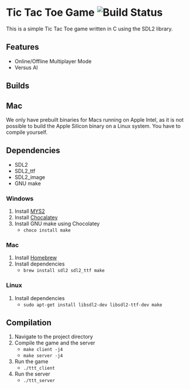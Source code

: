# Tic Tac Toe Game ![Build Status](https://github.com/my3t/TicTacToe/workflows/Build/badge.svg)

This is a simple Tic Tac Toe game written in C using the SDL2 library.

## Features

- Online/Offline Multiplayer Mode
- Versus AI

## Builds

## Mac

We only have prebuilt binaries for Macs running on Apple Intel, as it is not possible to build the Apple Silicon binary on a Linux system. You have to compile yourself.

## Dependencies

- SDL2
- SDL2_ttf
- SDL2_image
- GNU make

### Windows

1. Install [MYS2](https://www.msys2.org)
2. Install [Chocalatey](https://chocolatey.org/install)
3. Install GNU make using Chocolatey
   - `choco install make`

### Mac

1. Install [Homebrew](https://brew.sh/)
2. Install dependencies
   - `brew install sdl2 sdl2_ttf make`

### Linux

1. Install dependencies
   - `sudo apt-get install libsdl2-dev libsdl2-ttf-dev make`

## Compilation

1. Navigate to the project directory
2. Compile the game and the server
   - `make client -j4`
   - `make server -j4`
3. Run the game
   - `./ttt_client`
4. Run the server
   - `./ttt_server`
